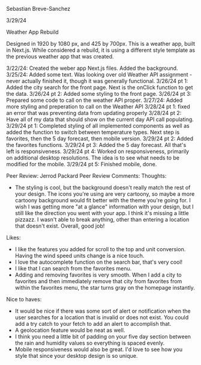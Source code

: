 Sebastian Breve-Sanchez

3/29/24

Weather App Rebuild

Designed in 1920 by 1080 px, and 425 by 700px. This is a weather app, built in Next.js. While considered a rebuild, it is using a different style template as the previous weather app that was created. 

3/22/24: Created the weber app Next.js files. Added the background.
3/25/24: Added some text. Was looking over old Weather API assignment - never actually finished it, though it was generally functional.
3/26/24 pt 1: Added the city search for the front page. Next is the onClick function to get the data.
3/26/24 pt 2: Added some styling to the front page.
3/26/24 pt 3: Prepared some code to call on the weather API proper.
3/27/24: Added more styling and preperation to call on the Weather API
3/28/24 pt 1: fixed an error that was preventing data from updating properly
3/28/24 pt 2: Have all of my data that should show on the current day API call populating. 
3/29/24 pt 1: Completed styling of all implemented components as well as added the function to switch between temperature types. Next step is favorites, then the 5 day forecast, then mobile version.
3/29/24 pt 2: Added the favorites functions.
3/29/24 pt 3: Added the 5 day forecast. All that's left is responsiveness.
3/29/24 pt 4: Worked on responsiveness, primarily on additional desktop resolutions. The idea is to see what needs to be modified for the mobile.
3/29/24 pt 5: Finished mobile, done.

Peer Review: Jerrod Packard
Peer Review Comments: 
Thoughts:
+ The styling is cool, but the background doesn't really match the rest of your design. The icons you're using are very cartoony, so maybe a more cartoony background would fit better with the theme you're going for. I wish I was getting more "at a glance" information with your design, but I still like the direction you went with your app. I think it's missing a little pizzazz. I wasn't able to break anything, other than entering a location that doesn't exist. Overall, good job!

Likes:
+ I like the features you added for scroll to the top and unit conversion. Having the wind speed units change is a nice touch.
+ I love the autocomplete function on the search bar, that's very cool!
+ I like that I can search from the favorites menu.
+ Adding and removing favorites is very smooth. When I add a city to favorites and then immediately remove that city from favorites from within the favorites menu, the star turns gray on the homepage instantly.

Nice to haves:
+ It would be nice if there was some sort of alert or notification when the user searches for a location that is invalid or does not exist. You could add a try catch to your fetch to add an alert to accomplish that.
+ A geolocation feature would be neat as well.
+ I think you need a little bit of padding on your five day section between the rain and humidity values so everything is spaced evenly.
+ Mobile responsiveness would also be great. I'd love to see how you style that since your desktop design is so unique. 